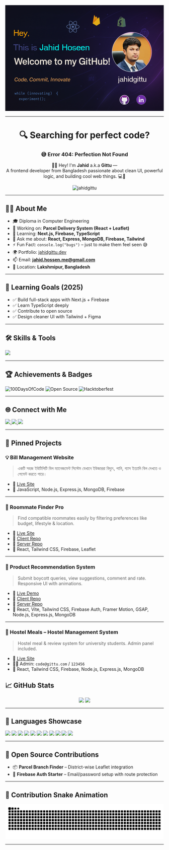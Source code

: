 <!-- 🌟 GitHub Profile README for JahidGittu -->

<!-- 👋 Intro Section -->
<div align="center">
  <img src="./assets/Git Profiel Banner.jpg" alt="jahidgittu" />
</div>

---

<h1 align="center">🔍 Searching for perfect code?</h1>
<h3 align="center">😅 Error 404: Perfection Not Found</h3>

<p align="center">
  🙋‍♂️ Hey! I'm <strong>Jahid</strong> a.k.a <strong>Gittu</strong> —<br />
  A frontend developer from Bangladesh passionate about clean UI, powerful logic, and building cool web things. 💻🚀
</p>

<p align="center">
  <img src="https://komarev.com/ghpvc/?username=jahidgittu&label=Profile%20views&color=0e75b6&style=flat" alt="jahidgittu" />
</p>

---

## 👨‍💻 About Me

- 🎓 Diploma in Computer Engineering  
- 🔭 Working on: **Parcel Delivery System (React + Leaflet)**  
- 🌱 Learning: **Next.js, Firebase, TypeScript**  
- 💬 Ask me about: **React, Express, MongoDB, Firebase, Tailwind**  
- ⚡ Fun Fact: `console.log("bugs")` – just to make them feel seen 😅  
- 🌍 Portfolio: [jahidgittu.dev](http://jahid-portfolio.surge.sh/)  
- 📫 Email: **jahid.hossen.me@gmail.com**  
- 📍 Location: **Lakshmipur, Bangladesh**

---

## 🎯 Learning Goals (2025)

- ✅ Build full-stack apps with Next.js + Firebase  
- ✅ Learn TypeScript deeply  
- ✅ Contribute to open source  
- ✅ Design cleaner UI with Tailwind + Figma  

---

## 🛠️ Skills & Tools

<p align="left">
  <img src="https://skillicons.dev/icons?i=html,css,js,ts,react,nextjs,nodejs,express,mongodb,firebase,tailwind,git,github,vscode,figma,bootstrap,python,photoshop,illustrator,linux" />
</p>

---

## 🏆 Achievements & Badges

![100DaysOfCode](https://img.shields.io/badge/-100DaysOfCode-black?style=flat-square&logo=freecodecamp)
![Open Source](https://img.shields.io/badge/-Open%20Source-007acc?style=flat-square&logo=github)
![Hacktoberfest](https://img.shields.io/badge/-Hacktoberfest-orange?style=flat-square&logo=hacktoberfest)

---

## 🌐 Connect with Me

<p align="left">
  <a href="mailto:jahid.hossen.me@gmail.com" target="_blank">
    <img src="https://img.shields.io/static/v1?message=Gmail&logo=gmail&label=&color=D14836&logoColor=white&style=for-the-badge" height="35" />
  </a>
  <a href="https://www.linkedin.com/in/jahid-hossen-me" target="_blank">
    <img src="https://img.shields.io/static/v1?message=LinkedIn&logo=linkedin&label=&color=0077B5&logoColor=white&style=for-the-badge" height="35" />
  </a>
  <a href="https://www.facebook.com/Mohammad.Jahid.Hossen.fb" target="_blank">
    <img src="https://img.shields.io/static/v1?message=Facebook&logo=facebook&label=&color=1877F2&logoColor=white&style=for-the-badge" height="35" />
  </a>
</p>

---

## 🚀 Pinned Projects

### 💡 Bill Management Website
> একটি সহজ ইউটিলিটি বিল ম্যানেজমেন্ট সিস্টেম যেখানে ইউজাররা বিদ্যুৎ, পানি, গ্যাস ইত্যাদি বিল দেখতে ও পেমেন্ট করতে পারে।

- 🔗 [Live Site](https://bill-management-system-1b076.web.app/)
- 🧰 JavaScript, Node.js, Express.js, MongoDB, Firebase

---

### 🏡 Roommate Finder Pro
> Find compatible roommates easily by filtering preferences like budget, lifestyle & location.

- 🔗 [Live Site](https://roommate-finder-pro.web.app/)
- 🔗 [Client Repo](https://github.com/jahidgittu/Roommate-Finder-Client)
- 🔗 [Server Repo](https://github.com/jahidgittu/Roommate-Finder-Server)
- 🧰 React, Tailwind CSS, Firebase, Leaflet

---

### 🎯 Product Recommendation System
> Submit boycott queries, view suggestions, comment and rate. Responsive UI with animations.

- 🔗 [Live Demo](https://product-recommendation-pro.web.app/)
- 🔗 [Client Repo](https://github.com/Programming-Hero-Web-Course4/b11a11-client-side-JAHID-SUPER-GIT)
- 🔗 [Server Repo](https://github.com/Programming-Hero-Web-Course4/b11a11-server-side-JAHID-SUPER-GIT)
- 🧰 React, Vite, Tailwind CSS, Firebase Auth, Framer Motion, GSAP, Node.js, Express.js, MongoDB

---

### 🏨 Hostel Meals – Hostel Management System
> Hostel meal & review system for university students. Admin panel included.

- 🔗 [Live Site](https://hostel-management-system-pro.web.app/)
- 👨‍💼 Admin: `code@gittu.com` / `123456`
- 🧰 React, Tailwind CSS, Firebase, Node.js, Express.js, MongoDB


## 📈 GitHub Stats

<div align="center">
  <img src="https://github-readme-stats.vercel.app/api?username=jahidgittu&show_icons=true&theme=radical&count_private=true" height="170" />
  <img src="https://github-readme-stats.vercel.app/api/top-langs/?username=jahidgittu&layout=compact&theme=radical" height="170" />
</div>

---

## 🧪 Languages Showcase

<p align="left">
  <img src="https://cdn.jsdelivr.net/gh/devicons/devicon/icons/javascript/javascript-original.svg" height="30" />
  <img src="https://cdn.jsdelivr.net/gh/devicons/devicon/icons/typescript/typescript-original.svg" height="30" />
  <img src="https://cdn.jsdelivr.net/gh/devicons/devicon/icons/react/react-original.svg" height="30" />
  <img src="https://cdn.jsdelivr.net/gh/devicons/devicon/icons/nextjs/nextjs-original.svg" height="30" />
  <img src="https://cdn.jsdelivr.net/gh/devicons/devicon/icons/nodejs/nodejs-original.svg" height="30" />
  <img src="https://cdn.jsdelivr.net/gh/devicons/devicon/icons/express/express-original.svg" height="30" />
  <img src="https://cdn.jsdelivr.net/gh/devicons/devicon/icons/mongodb/mongodb-original.svg" height="30" />
  <img src="https://cdn.jsdelivr.net/gh/devicons/devicon/icons/firebase/firebase-plain.svg" height="30" />
  <img src="https://cdn.jsdelivr.net/gh/devicons/devicon/icons/python/python-original.svg" height="30" />
  <img src="https://cdn.jsdelivr.net/gh/devicons/devicon/icons/photoshop/photoshop-plain.svg" height="30" />
  <img src="https://cdn.jsdelivr.net/gh/devicons/devicon/icons/figma/figma-original.svg" height="30" />
</p>

---

## 🧠 Open Source Contributions

- 📦 **Parcel Branch Finder** – District-wise Leaflet integration  
- 🔐 **Firebase Auth Starter** – Email/password setup with route protection

---

## 🐍 Contribution Snake Animation

<p align="center">
  <img src="https://raw.githubusercontent.com/jahidgittu/jahidgittu/output/snake.svg" alt="Snake animation" />
</p>

---
